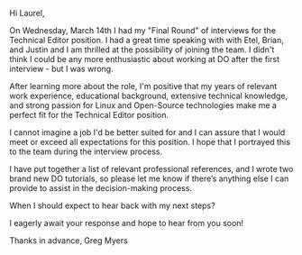 Hi Laurel,

On Wednesday, March 14th I had my "Final Round" of interviews for the Technical Editor position. 
I had a great time speaking with with Etel, Brian, and Justin and I am thrilled at the possibility of joining the team.
I didn't think I could be any more enthusiastic about working at DO  after the first interview - but I was wrong. 

After learning more about the role, I'm positive that my years of relevant work experience, educational background, extensive technical knowledge, and strong passion for Linux and Open-Source technologies make me a perfect fit for the Technical Editor position.

I cannot imagine a job I'd be better suited for and I can assure that I would meet or exceed all expectations for this position. I hope that I portrayed this to the team during the interview process.

I have put together a list of relevant professional references, and I wrote two brand new DO tutorials, so please let me know if there’s anything else I can provide to assist in the decision-making process.

When I should expect to hear back with my next steps?

I eagerly await your response and hope to hear from you soon!

Thanks in advance,
Greg Myers